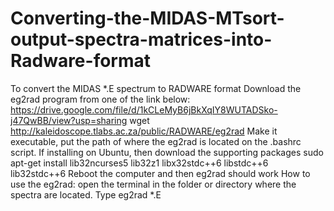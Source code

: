 # Converting-the-MIDAS-MTsort-output-spectra-matrices-into-Radware-format

To convert the MIDAS *.E spectrum to RADWARE format Download the eg2rad program from one of the link below: https://drive.google.com/file/d/1kCLeMyB6jBkXqIY8WUTADSko-j47QwBB/view?usp=sharing wget http://kaleidoscope.tlabs.ac.za/public/RADWARE/eg2rad 
Make it executable, put the path of where the eg2rad is located on the .bashrc script.
If installing on Ubuntu, then download the supporting packages sudo apt-get install lib32ncurses5 lib32z1 libx32stdc++6 libstdc++6 lib32stdc++6 
Reboot the computer and then eg2rad should work 
How to use the eg2rad:
open the terminal in the folder or directory where the spectra are located. 
Type eg2rad *.E
